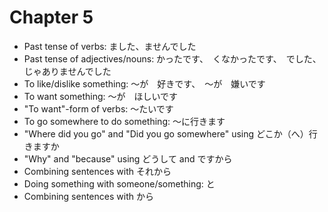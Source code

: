 # Chapter 5

- Past tense of verbs: ました、ませんでした
- Past tense of adjectives/nouns: かったです、　くなかったです、　でした、　じゃありませんでした
- To like/dislike something: ～が　好きです、　～が　嫌いです
- To want something: ～が　ほしいです
- "To want"-form of verbs: ～たいです
- To go somewhere to do something: ～に行きます
- "Where did you go" and "Did you go somewhere" using どこか（へ）行きますか
- "Why" and "because" using どうして and ですから
- Combining sentences with それから
- Doing something with someone/something: と
- Combining sentences with から 
